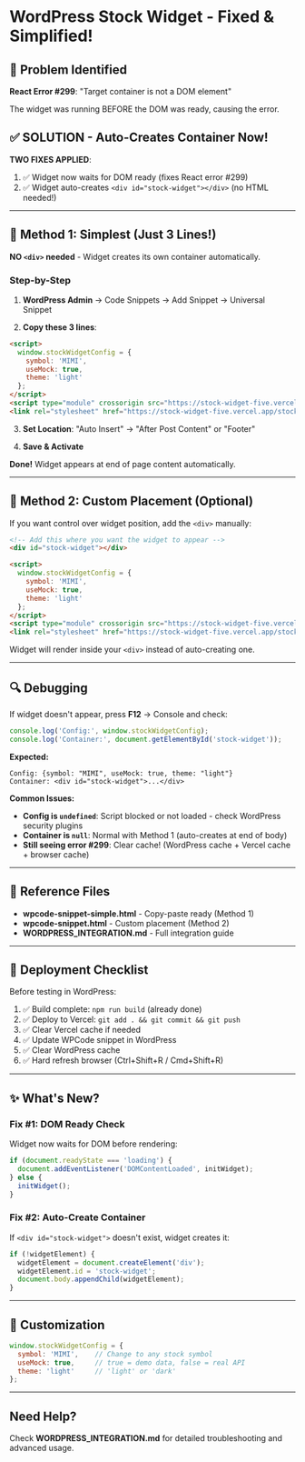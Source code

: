 # WordPress Stock Widget - Fixed & Simplified!

## 🚨 Problem Identified

**React Error #299**: "Target container is not a DOM element"

The widget was running BEFORE the DOM was ready, causing the error.

## ✅ SOLUTION - Auto-Creates Container Now!

**TWO FIXES APPLIED**:
1. ✅ Widget now waits for DOM ready (fixes React error #299)
2. ✅ Widget auto-creates `<div id="stock-widget"></div>` (no HTML needed!)

---

## 🎯 Method 1: Simplest (Just 3 Lines!)

**NO `<div>` needed** - Widget creates its own container automatically.

### Step-by-Step

1. **WordPress Admin** → Code Snippets → Add Snippet → Universal Snippet

2. **Copy these 3 lines**:

```html
<script>
  window.stockWidgetConfig = {
    symbol: 'MIMI',
    useMock: true,
    theme: 'light'
  };
</script>
<script type="module" crossorigin src="https://stock-widget-five.vercel.app/stock-widget.js"></script>
<link rel="stylesheet" href="https://stock-widget-five.vercel.app/stock-widget.css">
```

3. **Set Location**: "Auto Insert" → "After Post Content" or "Footer"

4. **Save & Activate**

**Done!** Widget appears at end of page content automatically.

---

## 🎯 Method 2: Custom Placement (Optional)

If you want control over widget position, add the `<div>` manually:

```html
<!-- Add this where you want the widget to appear -->
<div id="stock-widget"></div>

<script>
  window.stockWidgetConfig = {
    symbol: 'MIMI',
    useMock: true,
    theme: 'light'
  };
</script>
<script type="module" crossorigin src="https://stock-widget-five.vercel.app/stock-widget.js"></script>
<link rel="stylesheet" href="https://stock-widget-five.vercel.app/stock-widget.css">
```

Widget will render inside your `<div>` instead of auto-creating one.

---

## 🔍 Debugging

If widget doesn't appear, press **F12** → Console and check:

```javascript
console.log('Config:', window.stockWidgetConfig);
console.log('Container:', document.getElementById('stock-widget'));
```

**Expected:**
```
Config: {symbol: "MIMI", useMock: true, theme: "light"}
Container: <div id="stock-widget">...</div>
```

**Common Issues:**
- **Config is `undefined`**: Script blocked or not loaded - check WordPress security plugins
- **Container is `null`**: Normal with Method 1 (auto-creates at end of body)
- **Still seeing error #299**: Clear cache! (WordPress cache + Vercel cache + browser cache)

---

## 📁 Reference Files

- **wpcode-snippet-simple.html** - Copy-paste ready (Method 1)
- **wpcode-snippet.html** - Custom placement (Method 2)
- **WORDPRESS_INTEGRATION.md** - Full integration guide

---

## 🚀 Deployment Checklist

Before testing in WordPress:

1. ✅ Build complete: `npm run build` (already done)
2. ✅ Deploy to Vercel: `git add . && git commit && git push`
3. ✅ Clear Vercel cache if needed
4. ✅ Update WPCode snippet in WordPress
5. ✅ Clear WordPress cache
6. ✅ Hard refresh browser (Ctrl+Shift+R / Cmd+Shift+R)

---

## ✨ What's New?

### Fix #1: DOM Ready Check
Widget now waits for DOM before rendering:
```javascript
if (document.readyState === 'loading') {
  document.addEventListener('DOMContentLoaded', initWidget);
} else {
  initWidget();
}
```

### Fix #2: Auto-Create Container
If `<div id="stock-widget">` doesn't exist, widget creates it:
```javascript
if (!widgetElement) {
  widgetElement = document.createElement('div');
  widgetElement.id = 'stock-widget';
  document.body.appendChild(widgetElement);
}
```

---

## 🎨 Customization

```javascript
window.stockWidgetConfig = {
  symbol: 'MIMI',    // Change to any stock symbol
  useMock: true,     // true = demo data, false = real API
  theme: 'light'     // 'light' or 'dark'
};
```

---

## Need Help?

Check **WORDPRESS_INTEGRATION.md** for detailed troubleshooting and advanced usage.
